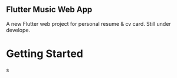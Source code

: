 
## Flutter Music Web App

A new Flutter web project for personal resume & cv card.
Still under develope.

# Getting Started
s
